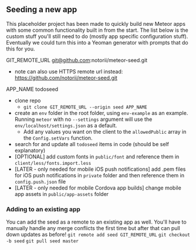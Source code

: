 ## Seeding a new app

This placeholder project has been made to quickly build new Meteor apps with some common functionality built in from the start. The list below is the custom stuff you'll still need to do (mostly app specific configuration stuff). Eventually we could turn this into a Yeoman generator with prompts that do this for you.

GIT_REMOTE_URL   git@github.com:notorii/meteor-seed.git
* note can also use HTTPS remote url instead: https://github.com/notorii/meteor-seed.git

APP_NAME todoseed

- clone repo
  - `git clone GIT_REMOTE_URL --origin seed APP_NAME`
- create an `env` folder in the root folder, using `env-example` as an example.
 Running `meteor` with no `--settings` argument will use the `env/localhost/settings.json` as a default.
  - Add any values you want on the client to the `allowedPublic` array
   in the `Config.setVars` function.
- search for and update all `todoseed` items in code (should be self explanatory)
- [OPTIONAL] add custom fonts in `public/font` and reference them in `client/less/fonts.import.less`
- [LATER - only needed for mobile iOS push notifications] add .pem files for iOS push notifications in `private` folder and then reference them in `config.push.json` file
- [LATER - only needed for mobile Cordova app builds] change mobile app assets in `public/app-assets` folder


### Adding to an existing app

You can add the seed as a remote to an existing app as well. You'll have to manually handle any merge conflicts the first time but after that can pull down updates as before!
`git remote add seed GIT_REMOTE_URL`
`git checkout -b seed`
`git pull seed master`
